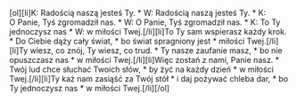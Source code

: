[ol][li]K: Radością naszą jesteś Ty. * W: Radością naszą jesteś Ty. * K: O Panie, Tyś zgromadził nas. * W: O Panie, Tyś zgromadził nas. * K: To Ty jednoczysz nas * W: w miłości Twej.[/li][li]To Ty sam wspierasz każdy krok. * Do Ciebie dąży cały świat, * bo świat spragniony jest * miłości Twej.[/li][li]Ty wiesz, co znój, Ty wiesz, co trud. * Ty nasze zaufanie masz, * bo nie opuszczasz nas * w miłości Twej.[/li][li]Więc zostań z nami, Panie nasz. * Twój lud chce słuchać Twoich słów, * by żyć na każdy dzień * w miłości Twej.[/li][li]Ty każ nam zasiąść za Twój stół * i daj pożywać chleba dar, * bo Ty jednoczysz nas * w miłości Twej.[/li][/ol]